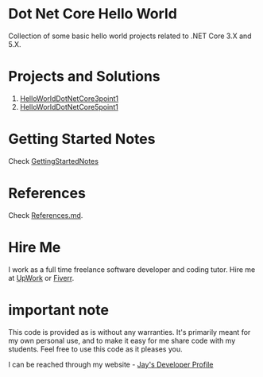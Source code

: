 # Dot Net Core Hello World

Collection of some basic hello world projects related to .NET Core 3.X and 5.X.

# Projects and Solutions

1. [HelloWorldDotNetCore3point1](HelloWorldDotNetCore3point1)
1. [HelloWorldDotNetCore5point1](HelloWorldDotNetCore5point1)

# Getting Started Notes

Check [GettingStartedNotes](GettingStartedNotes.md)

# References

Check [References.md](References.md).

# Hire Me

I work as a full time freelance software developer and coding tutor. Hire me at [UpWork](https://www.upwork.com/fl/vijayasimhabr) or [Fiverr](https://www.fiverr.com/jay_codeguy). 

# important note 

This code is provided as is without any warranties. It's primarily meant for my own personal use, and to make it easy for me share code with my students. Feel free to use this code as it pleases you.

I can be reached through my website - [Jay's Developer Profile](https://jay-study-nildana.github.io/developerprofile)